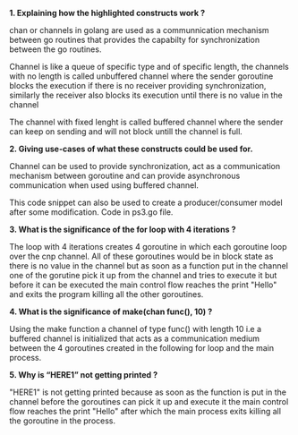 **1. Explaining how the highlighted constructs work ?**

chan or channels in golang are used as a communnication mechanism between go routines that provides the capabilty for synchronization between the go routines.

Channel is like a queue of specific type and of specific length, the channels with no length is called unbuffered channel where the sender goroutine blocks the execution if there is no receiver providing synchronization, similarly the receiver also blocks its execution until there is no value in the channel

The channel with fixed lenght is called buffered channel where the sender can keep on sending and will not block untill the channel is full.

**2. Giving use-cases of what these constructs could be used for.**

Channel can be used to provide synchronization, act as a communication mechanism between goroutine and can provide asynchronous communication when used using buffered channel.

This code snippet can also be used to create a producer/consumer model after some modification. Code in ps3.go file.

**3. What is the significance of the for loop with 4 iterations ?**

The loop with 4 iterations creates 4 goroutine in which each goroutine loop over the cnp channel. All of these goroutines would be in block state as there is no value in the channel but as soon as a function put in the channel one of the gorutine pick it up from the channel and tries to execute it but before it can be executed the main control flow reaches the print "Hello" and exits the program killing all the other goroutines.

**4. What is the significance of make(chan func(), 10) ?**

Using the make function a channel of type func() with length 10 i.e a buffered channel is initialized that acts as a communication medium between the 4 goroutines created in the following for loop and the main process.

**5. Why is “HERE1” not getting printed ?**

"HERE1" is not getting printed because as soon as the function is put in the channel before the goroutines can pick it up and execute it the main control flow reaches the print "Hello" after which the main process exits killing all the goroutine in the process.